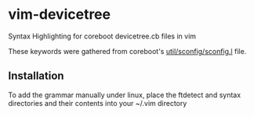 # vim-devicetree
Syntax Highlighting for coreboot devicetree.cb files in vim

These keywords were gathered from coreboot's [util/sconfig/sconfig.l](http://review.coreboot.org/gitweb?p=coreboot.git;a=blob;f=util/sconfig/sconfig.l) file.

## Installation
To add the grammar manually under linux, place the ftdetect and syntax
directories and their contents into your ~/.vim directory
